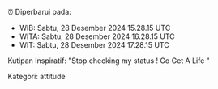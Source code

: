 ⏰ Diperbarui pada:
- WIB: Sabtu, 28 Desember 2024 15.28.15 UTC
- WITA: Sabtu, 28 Desember 2024 16.28.15 UTC
- WIT: Sabtu, 28 Desember 2024 17.28.15 UTC

Kutipan Inspiratif:
"Stop checking my status ! Go Get A Life "


Kategori: attitude

